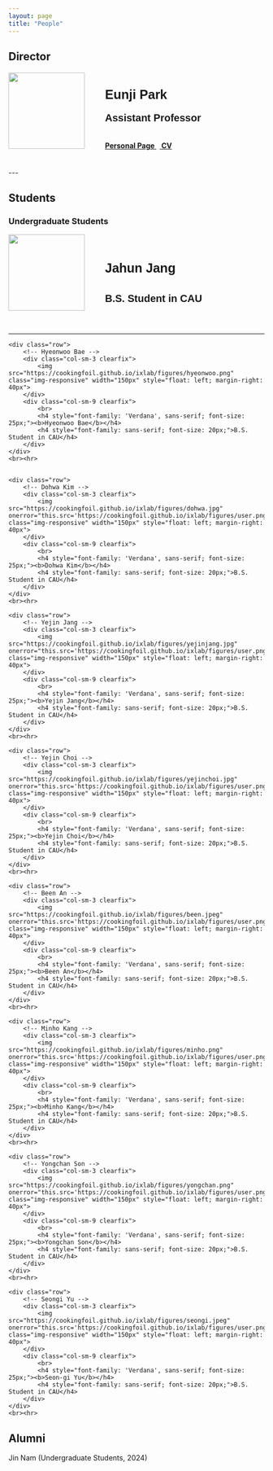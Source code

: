 ```yaml
---
layout: page
title: "People"
---
```


## **Director**

<div id="gridid" class="col-sm-11">
    <div class="row">
        <div class="col-sm-3 clearfix">
            <img src="https://cookingfoil.github.io/ixlab/figures/eunji.jpeg" class="img-responsive" width="150px" style="float: left; margin-right: 40px">
        </div>
        <div class="col-sm-9 clearfix">
            <h4>
                <div style="font-family: 'Verdana', sans-serif; font-size: 25px;">
                    <b><br>Eunji Park</b>
                </div>
            </h4>
            <h4>
                <div style="font-family: sans-serif; font-size: 20px;">
                    Assistant Professor
                </div>
                <br><br>
                <a href="https://cookingfoil.github.io/"><b>Personal Page</b>
                </a>&nbsp;&nbsp;<a href="https://cookingfoil.github.io/paper/CV_Eunji_updated_2312.pdf">
                <b>CV</b>
                </a>
            </h4>
            <br>
        </div>
    </div>
</div>
---


<!-- <div id="gridid" class="col-sm-11">
    <div class="row">
        <div class="col-sm-3 clearfix">
            <img src="https://cookingfoil.github.io/fig/eunji.jpg" class="img-responsive" width="250px" style="float: left; margin-right: 20px">
        </div>
        <div class="col-sm-9 clearfix">
            <h4>
            <br><br><br><br><br><br><br><br><br><br>
                <div style="font-family: 'Verdana', sans-serif; font-size: 25px;"><b>Eunji Park</b></div>
            </h4>
            <h4>Assistant Professor</h4>
            <p>
                <a href="https://cookingfoil.github.io/"><b>Personal Page</b></a>&nbsp;&nbsp;
                <a href="https://cookingfoil.github.io/paper/CV_Eunji_updated_2312.pdf"><b>CV</b></a>
            </p>
            <div class="member-description">
                <p>Prof. Eunji Park is currently an assistant professor at Dept. of Computer Science and Engineering at Chung-Ang University since September 2023. Prior to her current position, she received Ph.D. in School of Computing at KAIST under the supervision of Prof. Uichin Lee.</p>
                <p>Her main research interests lie in user modeling and multimodal interaction. She has been working on quantifying the user's physical and cognitive performance based on multimodal sensor fusion in terms of Human-Computer Interaction. Further, she has been extending the scope to modeling the characteristics of user's behavior in various types of interaction.</p>
            </div>
        </div>
    </div>
</div>

<style>
  * { 
    font-family: 'Noto Sans KR', sans-serif;
  }
</style> -->


<!-- ## **Students**
### Undergratuate students

<div id="gridid" class="col-sm-11">
    <div class="row">
        <div class="col-sm-3 clearfix">
            <p>
                <img src="https://cookingfoil.github.io/ixlab/figures/jahun.png" class="img-responsive" width="150px" style="float: left; margin-right: 40px">
            </p>
        </div>
        <div class="col-sm-9 clearfix">
            <h4>
            <br>
            <div style="font-family: 'Verdana', sans-serif; font-size: 25px;"><b>Jahun Jang</b></div>
            </h4>
            <h4>
            <div style="font-family: sans-serif; font-size: 20px;">
            B.S. Student in CAU<br></div>
            <p>
        </p>
<br><hr>



<div id="gridid" class="col-sm-11">
    <div class="row">
        <div class="col-sm-3 clearfix">
            <p>
                <img src="https://cookingfoil.github.io/ixlab/figures/hyeonwoo.png" class="img-responsive" width="150px" style="float: left; margin-right: 40px">
            </p>
        </div>
        <div class="col-sm-9 clearfix">
            <h4>
            <br>
            <div style="font-family: 'Verdana', sans-serif; font-size: 25px;"><b>Hyeonwoo Bae</b></div>
            </h4>
            <h4>
            <div style="font-family: sans-serif; font-size: 20px;">
            B.S. Student in CAU<br></div>
            <p>
</p>
<br><hr>

<div id="gridid" class="col-sm-11">
    <div class="row">
        <div class="col-sm-3 clearfix">
            <p>
                <img src="https://cookingfoil.github.io/ixlab/figures/dohwa.jpg" onerror="this.src='https://cookingfoil.github.io/ixlab/figures/user.png';" class="img-responsive" width="150px" style="float: left; margin-right: 40px">
            </p>
        </div>
        <div class="col-sm-9 clearfix">
            <h4>
            <br>
            <div style="font-family: 'Verdana', sans-serif; font-size: 25px;"><b>Dohwa Kim</b></div>
            </h4>
            <h4>
            <div style="font-family: sans-serif; font-size: 20px;">
            B.S. Student in CAU<br></div>
            <p>
</p>
<br><hr>

<div id="gridid" class="col-sm-11">
    <div class="row">
        <div class="col-sm-3 clearfix">
            <p>
                <img src="https://cookingfoil.github.io/ixlab/figures/yejinjang.jpg" onerror="this.src='https://cookingfoil.github.io/ixlab/figures/user.png';" class="img-responsive" width="150px" style="float: left; margin-right: 40px">
            </p>
        </div>
        <div class="col-sm-9 clearfix">
            <h4>
            <br>
            <div style="font-family: 'Verdana', sans-serif; font-size: 25px;"><b>Yejin Jang</b></div>
            </h4>
            <h4>
            <div style="font-family: sans-serif; font-size: 20px;">
            B.S. Student in CAU<br></div>
            <p>
</p>
<br><hr>

<div id="gridid" class="col-sm-11">
    <div class="row">
        <div class="col-sm-3 clearfix">
            <p>
                <img src="https://cookingfoil.github.io/ixlab/figures/yejinchoi.jpg" onerror="this.src='https://cookingfoil.github.io/ixlab/figures/user.png';" class="img-responsive" width="150px" style="float: left; margin-right: 40px">
            </p>
        </div>
        <div class="col-sm-9 clearfix">
            <h4>
            <br>
            <div style="font-family: 'Verdana', sans-serif; font-size: 25px;"><b>Yejin Choi</b></div>
            </h4>
            <h4>
            <div style="font-family: sans-serif; font-size: 20px;">
            B.S. Student in CAU<br></div>
            <p>
</p>
<br><hr>

<div id="gridid" class="col-sm-11">
    <div class="row">
        <div class="col-sm-3 clearfix">
            <p>
                <img src="https://cookingfoil.github.io/ixlab/figures/been.jpeg" onerror="this.src='https://cookingfoil.github.io/ixlab/figures/user.png';" class="img-responsive" width="150px" style="float: left; margin-right: 40px">
            </p>
        </div>
        <div class="col-sm-9 clearfix">
            <h4>
            <br>
            <div style="font-family: 'Verdana', sans-serif; font-size: 25px;"><b>Been An</b></div>
            </h4>
            <h4>
            <div style="font-family: sans-serif; font-size: 20px;">
            B.S. Student in CAU<br></div>
            <p>
</p>
<br><hr>

<div id="gridid" class="col-sm-11">
    <div class="row">
        <div class="col-sm-3 clearfix">
            <p>
                <img src="https://cookingfoil.github.io/ixlab/figures/minho.png" onerror="this.src='https://cookingfoil.github.io/ixlab/figures/user.png';" class="img-responsive" width="150px" style="float: left; margin-right: 40px">
            </p>
        </div>
        <div class="col-sm-9 clearfix">
            <h4>
            <br>
            <div style="font-family: 'Verdana', sans-serif; font-size: 25px;"><b>Minho Kang</b></div>
            </h4>
            <h4>
            <div style="font-family: sans-serif; font-size: 20px;">
            B.S. Student in CAU<br></div>
            <p>
        </div>
</p>
<br><hr>


<div id="gridid" class="col-sm-11">
    <div class="row">
        <div class="col-sm-3 clearfix">
            <p>
                <img src="https://cookingfoil.github.io/ixlab/figures/jin.jpg" onerror="this.src='https://cookingfoil.github.io/ixlab/figures/user.png';" class="img-responsive" width="150px" style="float: left; margin-right: 40px">
            </p>
        </div>
        <div class="col-sm-9 clearfix">
            <h4>
            <br>
            <div style="font-family: 'Verdana', sans-serif; font-size: 25px;"><b>Jin Nam</b></div>
            </h4>
            <h4>
            <div style="font-family: sans-serif; font-size: 20px;">
            B.S. Student in CAU<br></div>
            <p>
            </p>

<br><hr>


## **Alumni**
### Undergratuate students -->




## **Students**
### Undergraduate Students

<div id="gridid" class="col-sm-11">
    <div class="row">
        <!-- Jahun Jang -->
        <div class="col-sm-3 clearfix">
            <img src="https://cookingfoil.github.io/ixlab/figures/jahun.png" class="img-responsive" width="150px" style="float: left; margin-right: 40px">
        </div>
        <div class="col-sm-9 clearfix">
            <br>
            <h4 style="font-family: 'Verdana', sans-serif; font-size: 25px;"><b>Jahun Jang</b></h4>
            <h4 style="font-family: sans-serif; font-size: 20px;">B.S. Student in CAU</h4>
        </div>
    </div>
    <br><hr>

    <div class="row">
        <!-- Hyeonwoo Bae -->
        <div class="col-sm-3 clearfix">
            <img src="https://cookingfoil.github.io/ixlab/figures/hyeonwoo.png" class="img-responsive" width="150px" style="float: left; margin-right: 40px">
        </div>
        <div class="col-sm-9 clearfix">
            <br>
            <h4 style="font-family: 'Verdana', sans-serif; font-size: 25px;"><b>Hyeonwoo Bae</b></h4>
            <h4 style="font-family: sans-serif; font-size: 20px;">B.S. Student in CAU</h4>
        </div>
    </div>
    <br><hr>


    <div class="row">
        <!-- Dohwa Kim -->
        <div class="col-sm-3 clearfix">
            <img src="https://cookingfoil.github.io/ixlab/figures/dohwa.jpg" onerror="this.src='https://cookingfoil.github.io/ixlab/figures/user.png';" class="img-responsive" width="150px" style="float: left; margin-right: 40px">
        </div>
        <div class="col-sm-9 clearfix">
            <br>
            <h4 style="font-family: 'Verdana', sans-serif; font-size: 25px;"><b>Dohwa Kim</b></h4>
            <h4 style="font-family: sans-serif; font-size: 20px;">B.S. Student in CAU</h4>
        </div>
    </div>
    <br><hr>

    <div class="row">
        <!-- Yejin Jang -->
        <div class="col-sm-3 clearfix">
            <img src="https://cookingfoil.github.io/ixlab/figures/yejinjang.jpg" onerror="this.src='https://cookingfoil.github.io/ixlab/figures/user.png';" class="img-responsive" width="150px" style="float: left; margin-right: 40px">
        </div>
        <div class="col-sm-9 clearfix">
            <br>
            <h4 style="font-family: 'Verdana', sans-serif; font-size: 25px;"><b>Yejin Jang</b></h4>
            <h4 style="font-family: sans-serif; font-size: 20px;">B.S. Student in CAU</h4>
        </div>
    </div>
    <br><hr>

    <div class="row">
        <!-- Yejin Choi -->
        <div class="col-sm-3 clearfix">
            <img src="https://cookingfoil.github.io/ixlab/figures/yejinchoi.jpg" onerror="this.src='https://cookingfoil.github.io/ixlab/figures/user.png';" class="img-responsive" width="150px" style="float: left; margin-right: 40px">
        </div>
        <div class="col-sm-9 clearfix">
            <br>
            <h4 style="font-family: 'Verdana', sans-serif; font-size: 25px;"><b>Yejin Choi</b></h4>
            <h4 style="font-family: sans-serif; font-size: 20px;">B.S. Student in CAU</h4>
        </div>
    </div>
    <br><hr>

    <div class="row">
        <!-- Been An -->
        <div class="col-sm-3 clearfix">
            <img src="https://cookingfoil.github.io/ixlab/figures/been.jpeg" onerror="this.src='https://cookingfoil.github.io/ixlab/figures/user.png';" class="img-responsive" width="150px" style="float: left; margin-right: 40px">
        </div>
        <div class="col-sm-9 clearfix">
            <br>
            <h4 style="font-family: 'Verdana', sans-serif; font-size: 25px;"><b>Been An</b></h4>
            <h4 style="font-family: sans-serif; font-size: 20px;">B.S. Student in CAU</h4>
        </div>
    </div>
    <br><hr>

    <div class="row">
        <!-- Minho Kang -->
        <div class="col-sm-3 clearfix">
            <img src="https://cookingfoil.github.io/ixlab/figures/minho.png" onerror="this.src='https://cookingfoil.github.io/ixlab/figures/user.png';" class="img-responsive" width="150px" style="float: left; margin-right: 40px">
        </div>
        <div class="col-sm-9 clearfix">
            <br>
            <h4 style="font-family: 'Verdana', sans-serif; font-size: 25px;"><b>Minho Kang</b></h4>
            <h4 style="font-family: sans-serif; font-size: 20px;">B.S. Student in CAU</h4>
        </div>
    </div>
    <br><hr>

    <div class="row">
        <!-- Yongchan Son -->
        <div class="col-sm-3 clearfix">
            <img src="https://cookingfoil.github.io/ixlab/figures/yongchan.png" onerror="this.src='https://cookingfoil.github.io/ixlab/figures/user.png';" class="img-responsive" width="150px" style="float: left; margin-right: 40px">
        </div>
        <div class="col-sm-9 clearfix">
            <br>
            <h4 style="font-family: 'Verdana', sans-serif; font-size: 25px;"><b>Yongchan Son</b></h4>
            <h4 style="font-family: sans-serif; font-size: 20px;">B.S. Student in CAU</h4>
        </div>
    </div>
    <br><hr>

    <div class="row">
        <!-- Seongi Yu -->
        <div class="col-sm-3 clearfix">
            <img src="https://cookingfoil.github.io/ixlab/figures/seongi.jpeg" onerror="this.src='https://cookingfoil.github.io/ixlab/figures/user.png';" class="img-responsive" width="150px" style="float: left; margin-right: 40px">
        </div>
        <div class="col-sm-9 clearfix">
            <br>
            <h4 style="font-family: 'Verdana', sans-serif; font-size: 25px;"><b>Seon-gi Yu</b></h4>
            <h4 style="font-family: sans-serif; font-size: 20px;">B.S. Student in CAU</h4>
        </div>
    </div>
    <br><hr>

    

</div>

## **Alumni**
Jin Nam (Undergraduate Students, 2024) 
